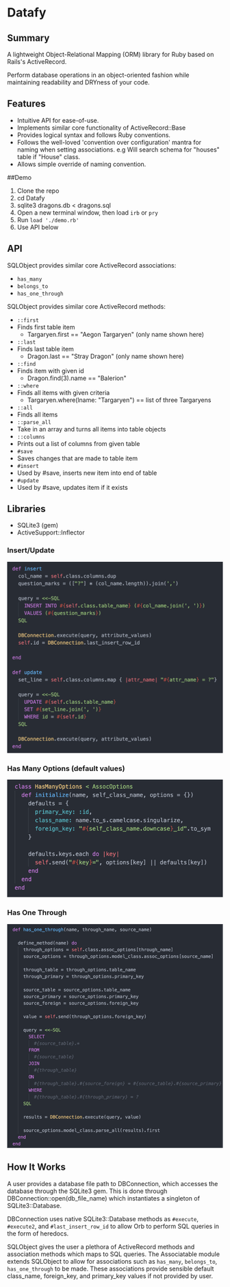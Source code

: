 # Datafy

## Summary

A lightweight Object-Relational Mapping (ORM) library for Ruby based on Rails's
ActiveRecord.

Perform database operations in an object-oriented fashion while maintaining
readability and DRYness of your code.

## Features

- Intuitive API for ease-of-use.
- Implements similar core functionality of ActiveRecord::Base
- Provides logical syntax and follows Ruby conventions.
- Follows the well-loved 'convention over configuration' mantra for naming
when setting associations. e.g Will search schema for "houses" table if "House"
class.
- Allows simple override of naming convention.

##Demo

1. Clone the repo
2. cd Datafy
3. sqlite3 dragons.db < dragons.sql
3. Open a new terminal window, then load `irb` or `pry`
4. Run `load './demo.rb'`
5. Use API below

## API

SQLObject provides similar core ActiveRecord associations:

- `has_many`
- `belongs_to`
- `has_one_through`

SQLObject provides similar core ActiveRecord methods:

- `::first`
- Finds first table item
    - Targaryen.first == "Aegon Targaryen" (only name shown here)
- `::last`
- Finds last table item
    - Dragon.last == "Stray Dragon" (only name shown here)
- `::find`
- Finds item with given id
    - Dragon.find(3).name == "Balerion"
- `::where`
- Finds all items with given criteria
    - Targaryen.where(lname: "Targaryen") == list of three Targaryens
- `::all`
- Finds all items
- `::parse_all`
- Take in an array and turns all items into table objects
- `::columns`
- Prints out a list of columns from given table
- `#save`
- Saves changes that are made to table item
- `#insert`
- Used by #save, inserts new item into end of table
- `#update`
- Used by #save, updates item if it exists

## Libraries

- SQLite3 (gem)
- ActiveSupport::Inflector

### Insert/Update
![insert:update](./images/Insert:Update.png?raw=true)

### Has Many Options (default values)
![has_many_options](./images/has_many_options.png?raw=true)

### Has One Through
![has_one_through](./images/has_one_through.png?raw=true)


## How It Works

A user provides a database file path to DBConnection, which accesses the database
through the SQLite3 gem. This is done through DBConnection::open(db_file_name)
which instantiates a singleton of SQLite3::Database.

DBConnection uses native SQLite3::Database methods as `#execute`, `#execute2`,
and `#last_insert_row_id` to allow Orb to perform SQL queries in the
form of heredocs.

SQLObject gives the user a plethora of ActiveRecord methods and association
methods which maps to SQL queries. The Associatable module extends SQLObject to
allow for associations such as `has_many`, `belongs_to`, `has_one_through` to be
made. These associations provide sensible default class_name, foreign_key, and
primary_key values if not provided by user.
